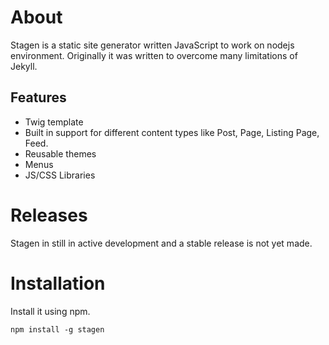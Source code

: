 # About

Stagen is a static site generator written JavaScript to work on nodejs environment. Originally it was written to overcome many limitations of Jekyll.

## Features

* Twig template
* Built in support for different content types like Post, Page, Listing Page, Feed.
* Reusable themes
* Menus
* JS/CSS Libraries

# Releases

Stagen in still in active development and a stable release is not yet made.

# Installation

Install it using npm.

    npm install -g stagen
